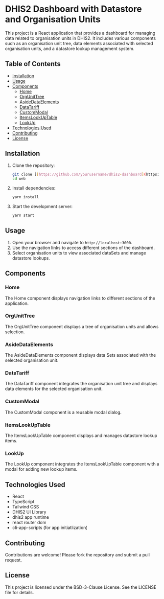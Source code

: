 # DHIS2 Dashboard with Datastore and Organisation Units

This project is a React application that provides a dashboard for managing data related to organisation units in DHIS2. It includes various components such as an organisation unit tree, data elements associated with selected organisation units, and a datastore lookup management system.

## Table of Contents

- [Installation](#installation)
- [Usage](#usage)
- [Components](#components)
  - [Home](#home)
  - [OrgUnitTree](#orgunittree)
  - [AsideDataElements](#asidedataelements)
  - [DataTariff](#datatariff)
  - [CustomModal](#custommodal)
  - [ItemsLookUpTable](#itemslookuptable)
  - [LookUp](#lookup)
- [Technologies Used](#technologies-used)
- [Contributing](#contributing)
- [License](#license)

## Installation

1. Clone the repository:

    ```bash
    git clone [[https://github.com/yourusername/dhis2-dashboard](https://github.com/Derrick-Nuby/dhis2-organisation-manager-dashboard)](https://github.com/Derrick-Nuby/dhis2-organisation-manager-dashboard).git
    cd web
    ```

2. Install dependencies:

    ```bash
    yarn install
    ```

3. Start the development server:

    ```bash
    yarn start
    ```

## Usage

1. Open your browser and navigate to `http://localhost:3000`.
2. Use the navigation links to access different sections of the dashboard.
3. Select organisation units to view associated dataSets and manage datastore lookups.

## Components

### Home

The Home component displays navigation links to different sections of the application.

### OrgUnitTree
The OrgUnitTree component displays a tree of organisation units and allows selection.

### AsideDataElements
The AsideDataElements component displays data Sets associated with the selected organisation unit.

### DataTariff
The DataTariff component integrates the organisation unit tree and displays data elements for the selected organisation unit.

### CustomModal
The CustomModal component is a reusable modal dialog.

### ItemsLookUpTable
The ItemsLookUpTable component displays and manages datastore lookup items.

### LookUp
The LookUp component integrates the ItemsLookUpTable component with a modal for adding new lookup items.

## Technologies Used
- React
- TypeScript
- Tailwind CSS
- DHIS2 UI Library
- dhis2 app runtime
- react router dom
- cli-app-scripts (for app initiatlization)

## Contributing
Contributions are welcome! Please fork the repository and submit a pull request.

## License
This project is licensed under the BSD-3-Clause License. See the LICENSE file for details.
